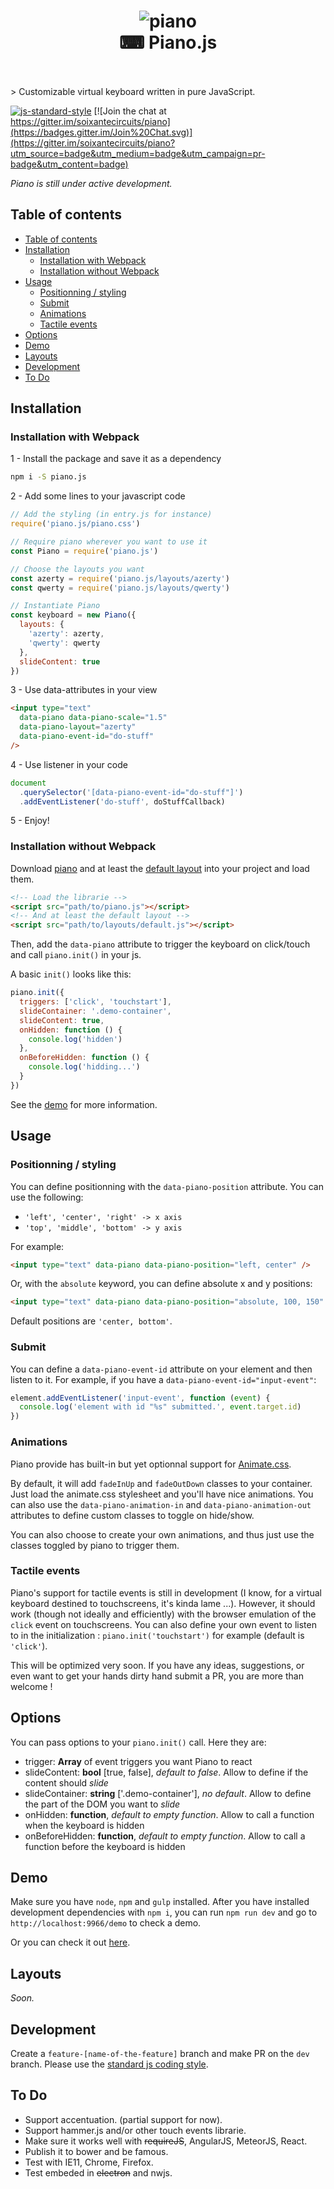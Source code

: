 <h1 align="center">
  <img src="https://rawgit.com/soixantecircuits/piano/master/piano-icon.png" alt="piano">
  <br>
  ⌨ Piano.js
  <br><br>
</h1>
> Customizable virtual keyboard written in pure JavaScript.

[![js-standard-style](https://img.shields.io/badge/code%20style-standard-brightgreen.svg)](http://standardjs.com/)
[![Join the chat at https://gitter.im/soixantecircuits/piano](https://badges.gitter.im/Join%20Chat.svg)](https://gitter.im/soixantecircuits/piano?utm_source=badge&utm_medium=badge&utm_campaign=pr-badge&utm_content=badge)

*Piano is still under active development.*

## Table of contents

<!-- TOC depthFrom:2 depthTo:6 withLinks:1 updateOnSave:1 orderedList:0 -->

- [Table of contents](#table-of-contents)
- [Installation](#installation)
	- [Installation with Webpack](#installation-with-webpack)
	- [Installation without Webpack](#installation-without-webpack)
- [Usage](#usage)
	- [Positionning / styling](#positionning-styling)
	- [Submit](#submit)
	- [Animations](#animations)
	- [Tactile events](#tactile-events)
- [Options](#options)
- [Demo](#demo)
- [Layouts](#layouts)
- [Development](#development)
- [To Do](#to-do)

<!-- /TOC -->


## Installation

### Installation with Webpack

1 - Install the package and save it as a dependency
```bash
npm i -S piano.js
```

2 - Add some lines to your javascript code
```js
// Add the styling (in entry.js for instance)
require('piano.js/piano.css')

// Require piano wherever you want to use it
const Piano = require('piano.js')

// Choose the layouts you want
const azerty = require('piano.js/layouts/azerty')
const qwerty = require('piano.js/layouts/qwerty')

// Instantiate Piano
const keyboard = new Piano({
  layouts: {
    'azerty': azerty,
    'qwerty': qwerty
  },
  slideContent: true
})
```

3 - Use data-attributes in your view
```html
<input type="text"
  data-piano data-piano-scale="1.5"
  data-piano-layout="azerty"
  data-piano-event-id="do-stuff"
/>
```

4 -  Use listener in your code
```js
document
  .querySelector('[data-piano-event-id="do-stuff"]')
  .addEventListener('do-stuff', doStuffCallback)
```

5 -  Enjoy!

### Installation without Webpack

Download [piano](piano.js) and at least the [default layout](layouts/default.js) into your project and load them.

```html
<!-- Load the librarie -->
<script src="path/to/piano.js"></script>
<!-- And at least the default layout -->
<script src="path/to/layouts/default.js"></script>
```

Then, add the `data-piano` attribute to trigger the keyboard on click/touch and call `piano.init()` in your js.

A basic `init()` looks like this:

```js
piano.init({
  triggers: ['click', 'touchstart'],
  slideContainer: '.demo-container',
  slideContent: true,
  onHidden: function () {
    console.log('hidden')
  },
  onBeforeHidden: function () {
    console.log('hidding...')
  }
})
```

See the [demo](#demo) for more information.


## Usage

### Positionning / styling

You can define positionning with the `data-piano-position` attribute. You can use the following:
- `'left', 'center', 'right' -> x axis`
- `'top', 'middle', 'bottom' -> y axis`

For example:
```html
<input type="text" data-piano data-piano-position="left, center" />
```

Or, with the `absolute` keyword, you can define absolute x and y positions:
```html
<input type="text" data-piano data-piano-position="absolute, 100, 150" />
```

Default positions are `'center, bottom'`.


### Submit

You can define a `data-piano-event-id` attribute on your element and then listen to it.
For example, if you have a `data-piano-event-id="input-event"`:

```js
element.addEventListener('input-event', function (event) {
  console.log('element with id "%s" submitted.', event.target.id)
})
```


### Animations

Piano provide has built-in but yet optionnal support for [Animate.css](https://daneden.github.io/animate.css/).

By default, it will add `fadeInUp` and `fadeOutDown` classes to your container. Just load the animate.css stylesheet and you'll have nice animations. You can also use the `data-piano-animation-in` and `data-piano-animation-out` attributes to define custom classes to toggle on hide/show.

You can also choose to create your own animations, and thus just use the classes toggled by piano to trigger them.


### Tactile events

Piano's support for tactile events is still in development (I know, for a virtual keyboard destined to touchscreens, it's kinda lame ...). However, it should work (though not ideally and efficiently) with the browser emulation of the `click` event on touchscreens. You can also define your own event to listen to in the initialization : `piano.init('touchstart')` for example (default is `'click'`).

This will be optimized very soon. If you have any ideas, suggestions, or even want to get your hands dirty hand submit a PR, you are more than welcome !


## Options
You can pass options to your `piano.init()` call. Here they are:
- trigger: **Array** of event triggers you want Piano to react
- slideContent: **bool** [true, false], _default to false_. Allow to define if the content should _slide_
- slideContainer: **string** ['.demo-container'], _no default_. Allow to define the part of the DOM you want to _slide_
- onHidden: **function**, _default to empty function_. Allow to call a function when the keyboard is hidden
- onBeforeHidden: **function**, _default to empty function_. Allow to call a function before the keyboard is hidden


## Demo
Make sure you have `node`, `npm` and `gulp` installed. After you have installed development dependencies with `npm i`, you can run `npm run dev` and go to `http://localhost:9966/demo` to check a demo.

Or you can check it out [here](http://soixantecircuits.github.io/piano).

## Layouts
*Soon.*

## Development
Create a `feature-[name-of-the-feature]` branch and make PR on the `dev` branch. Please use the [standard js coding style](https://github.com/feross/standard).

## To Do
- Support accentuation. (partial support for now).
- Support hammer.js and/or other touch events librarie.
- Make sure it works well with ~~requireJS~~, AngularJS, MeteorJS, React.
- Publish it to bower and be famous.
- Test with IE11, Chrome, Firefox.
- Test embeded in ~~electron~~ and nwjs.
